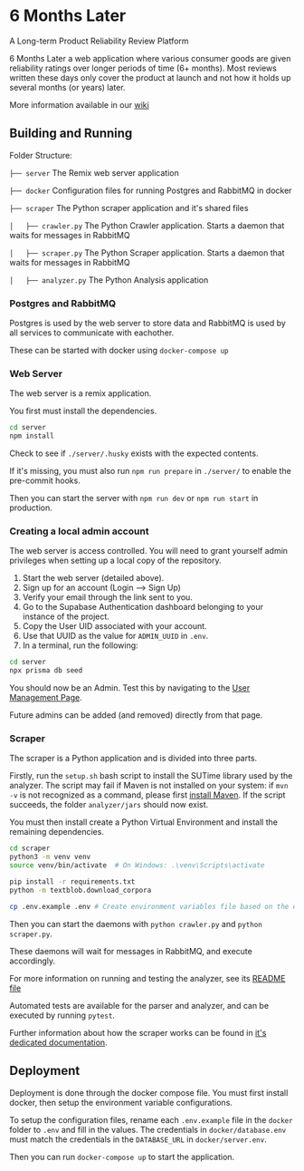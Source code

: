 # 6 Months Later

A Long-term Product Reliability Review Platform

6 Months Later a web application where various consumer goods are given reliability ratings over longer periods of time (6+ months). Most reviews written these days only cover the product at launch and not how it holds up several months (or years) later.

More information available in our [wiki](https://github.com/6monthslater/6monthslater/wiki)

## Building and Running

Folder Structure:

`├── server` The Remix web server application

`├── docker` Configuration files for running Postgres and RabbitMQ in docker

`├── scraper` The Python scraper application and it's shared files

`│   ├── crawler.py` The Python Crawler application. Starts a daemon that waits for messages in RabbitMQ

`│   ├── scraper.py` The Python Scraper application.  Starts a daemon that waits for messages in RabbitMQ

`│   ├── analyzer.py` The Python Analysis application

### Postgres and RabbitMQ

Postgres is used by the web server to store data and RabbitMQ is used by all services to communicate with eachother.

These can be started with docker using `docker-compose up`

### Web Server

The web server is a remix application.

You first must install the dependencies.

```bash
cd server
npm install
```

Check to see if `./server/.husky` exists with the expected contents. 

If it's missing, you must also run `npm run prepare` in `./server/` to enable the pre-commit hooks.

Then you can start the server with `npm run dev` or `npm run start` in production.

### Creating a local admin account

The web server is access controlled. You will need to grant yourself admin privileges when setting up a 
local copy of the repository.

1. Start the web server (detailed above).
2. Sign up for an account (Login --> Sign Up)
3. Verify your email through the link sent to you.
4. Go to the Supabase Authentication dashboard belonging to your instance of the project.
5. Copy the User UID associated with your account.
6. Use that UUID as the value for `ADMIN_UUID` in `.env`.
7. In a terminal, run the following:

```bash
cd server
npx prisma db seed
```

You should now be an Admin. Test this by navigating to the [User Management Page](http://localhost:3000/admin/users).

Future admins can be added (and removed) directly from that page.

### Scraper

The scraper is a Python application and is divided into three parts.

Firstly, run the `setup.sh` bash script to install the SUTime library used by the analyzer. The script may fail if Maven is not installed on your system: if `mvn -v` is not recognized as a command, please first [install Maven](https://maven.apache.org/install.html). If the script succeeds, the folder `analyzer/jars` should now exist.

You must then install create a Python Virtual Environment and install the remaining dependencies.

```bash
cd scraper
python3 -m venv venv
source venv/bin/activate  # On Windows: .\venv\Scripts\activate

pip install -r requirements.txt
python -m textblob.download_corpora

cp .env.example .env # Create environment variables file based on the example
```

Then you can start the daemons with `python crawler.py` and `python scraper.py`.

These daemons will wait for messages in RabbitMQ, and execute accordingly.

For more information on running and testing the analyzer, see its [README file](./scraper/analyzer/README.md)

Automated tests are available for the parser and analyzer, and can be executed by running `pytest`.

Further information about how the scraper works can be found in [it's dedicated documentation](./scraper/README.md).

## Deployment

Deployment is done through the docker compose file. You must first install docker, then setup the environment variable configurations.

To setup the configuration files, rename each `.env.example` file in the `docker` folder to `.env` and fill in the values. The credentials in `docker/database.env` must match the credentials in the `DATABASE_URL` in `docker/server.env`.

Then you can run `docker-compose up` to start the application.